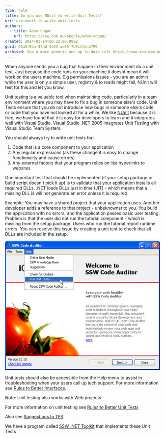 ```yaml
---
type: rule
title: Do you use NUnit to write Unit Tests?
uri: use-nunit-to-write-unit-tests
authors:
  - title: Adam Cogan
    url: https://ssw.com.au/people/adam-cogan/
created: 2014-03-14T00:22:00.000Z
guid: 63a5f8ba-42ad-4d32-aa65-7b9c1fdab799
archived: See a more generic and up to date rule https://www.ssw.com.au/rules/rules-to-better-unit-tests/
---
```

When anyone sends you a bug that happen in their environment do a unit test. Just because the code runs on your machine it doesnt mean it will work on the users machine. E.g permissions issues - you are an admin while the user is only a simple user, registry & io reads might fail, NUnit will test for this and let you know.

<!--endintro-->

Unit testing is a valuable tool when maintaining code, particularly in a team environment where you may have to fix a bug in someone else's code. Unit Tests ensure that you do not introduce new bugs in someone else's code, or code that you have not looked at for a while. We like [NUnit](https://nunit.org/) because it is free, we have found that it is easy for developers to learn and it integrates well with Visual Studio. Visual Studio .NET 2005 integrates Unit Testing with Visual Studio Team System.

You should always try to write unit tests for:

1. Code that is a core component to your application
2. Any regular expressions (as these change it is easy to change functionality and cause errors)
3. Any external factors that your program relies on like hyperlinks to websites

One important test that should be implemented (if your setup package or build script doesn't pick it up) is to validate that your application installs all required DLLs. .NET loads DLLs just in time (JIT) - which means that a missing DLL is will not generate an error unless it is required. 

Example: You may have a shared project that your application uses. Another developer adds a reference to that project - unbeknownst to you. You build the application with no errors, and the application passes basic user testing. Problem is that the user did not run the tutorial component - which is missing from the setup package. Users who run the tutorial report runtime errors. You can resolve this issue by creating a unit test to check that all DLLs are included in the setup.

![Figure: Unit Tests accessible from the help menu](unittestsinhelpmenu.jpg)

Unit tests should also be accessible from the Help menu to assist in troubleshooting when your users call up tech support. For more information see [Rules to Better Interfaces](RulestoBetterInterfaces-Windows-Applications.aspx#HelpMenu).

Note: Unit testing also works with Web projects.

For more information on unit testing see [Rules to Better Unit Tests](https://ssw.com.au/ssw/Standards/Rules/RulesToBetterUnitTests.aspx#NotVSTS)

Also see [Suggestions to TFS](https://ssw.com.au/ssw/Standards/BetterSoftwareSuggestions/TeamFoundationServer.aspx)

We have a program called [SSW .NET Toolkit](https://ssw.com.au/ssw/NETToolkit/) that implements these Unit Tests 

